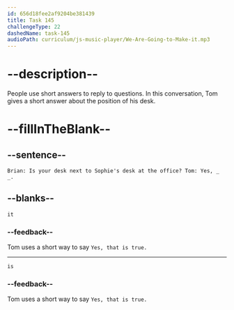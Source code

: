 ```yaml
---
id: 656d18fee2af9204be381439
title: Task 145
challengeType: 22
dashedName: task-145
audioPath: curriculum/js-music-player/We-Are-Going-to-Make-it.mp3
---
```


<!--
AUDIO REFERENCE:
Brian: Is your desk next to Sophie's desk at the office?
Tom: Yes, it is.
-->

# --description--

People use short answers to reply to questions. In this conversation, Tom gives a short answer about the position of his desk.

# --fillInTheBlank--

## --sentence--

`Brian: Is your desk next to Sophie's desk at the office? Tom: Yes, _ _.`

## --blanks--

`it`

### --feedback--

Tom uses a short way to say `Yes, that is true.`

---

`is`

### --feedback--

Tom uses a short way to say `Yes, that is true.`
